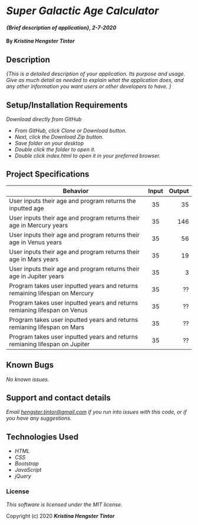 # _Super Galactic Age Calculator_

#### _{Brief description of application}, 2-7-2020_

#### By _**Kristina Hengster Tintor**_

## Description

_{This is a detailed description of your application. Its purpose and usage.  Give as much detail as needed to explain what the application does, and any other information you want users or other developers to have. }_

## Setup/Installation Requirements

_Download directly from GitHub_
* _From GitHub, click Clone or Download button._
* _Next, click the Download Zip button._
* _Save folder on your desktop_
* _Double click the folder to open it._
* _Double click index.html to open it in your preferred browser._

## Project Specifications

| Behavior   |      Input      |  Output |
|------------|:---------------:|--------:|
|User inputs their age and program returns the inputted age |35 |35 |
|User inputs their age and program returns their age in Mercury years|35 |146 |
|User inputs their age and program returns their age in Venus years|35 |56 |
|User inputs their age and program returns their age in Mars years |35 | 19|
| User inputs their age and program returns their age in Jupiter years|35 |3 |
|Program takes user inputted years and returns remaining lifespan on Mercury | 35 | ?? |
Program takes user inputted years and returns remianing lifespan on Venus | 35 | ?? |
| Program takes user inputted years and returns remianing lifespan on Mars | 35 | ?? |
| Program takes user inputted years and returns remianing lifespan on Jupiter | 35 |?? |


## Known Bugs

_No known issues._

## Support and contact details

_Email hengster.tintor@gmail.com if you run into issues with this code, or if you have any suggestions._

## Technologies Used

* _HTML_
* _CSS_
* _Bootstrap_
* _JavaScript_
* _jQuery_

### License

*This software is licensed under the MIT license.*

Copyright (c) 2020 **_Kristina Hengster Tintor_**

